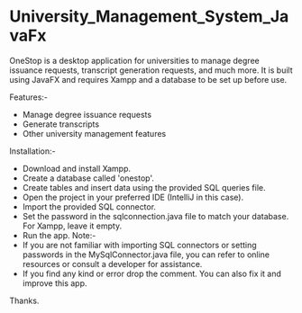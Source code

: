 # University_Management_System_JavaFx

OneStop is a desktop application for universities to manage degree issuance requests, transcript generation requests, and much more. It is built using JavaFX and requires Xampp and a database to be set up before use.

Features:-
- Manage degree issuance requests
- Generate transcripts
- Other university management features

Installation:-
- Download and install Xampp.
- Create a database called 'onestop'.
- Create tables and insert data using the provided SQL queries file.
- Open the project in your preferred IDE (IntelliJ in this case).
- Import the provided SQL connector.
- Set the password in the sqlconnection.java file to match your database. For Xampp, leave it empty.
- Run the app.
Note:-
- If you are not familiar with importing SQL connectors or setting passwords in the MySqlConnector.java file,
you can refer to online resources or consult a developer for assistance.
- If you find any kind or error drop the comment. You can also fix it and improve this app.

Thanks.
